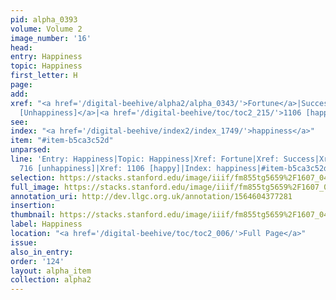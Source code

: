 ```yaml
---
pid: alpha_0393
volume: Volume 2
image_number: '16'
head: 
entry: Happiness
topic: Happiness
first_letter: H
page: 
add: 
xref: "<a href='/digital-beehive/alpha2/alpha_0343/'>Fortune</a>|Success|<a href='/digital-beehive/num3/num_1051'>716
  [Unhappiness]</a>|<a href='/digital-beehive/toc/toc2_215/'>1106 [happy]</a>"
see: 
index: "<a href='/digital-beehive/index2/index_1749/'>happiness</a>"
item: "#item-b5ca3c52d"
unparsed: 
line: 'Entry: Happiness|Topic: Happiness|Xref: Fortune|Xref: Success|Xref: Unhappiness|Xref:
  716 [unhappiness]|Xref: 1106 [happy]|Index: happiness|#item-b5ca3c52d'
selection: https://stacks.stanford.edu/image/iiif/fm855tg5659%2F1607_0483/789,3807,2931,520/full/0/default.jpg
full_image: https://stacks.stanford.edu/image/iiif/fm855tg5659%2F1607_0483/full/full/0/default.jpg
annotation_uri: http://dev.llgc.org.uk/annotation/1564604377281
insertion: 
thumbnail: https://stacks.stanford.edu/image/iiif/fm855tg5659%2F1607_0483/789,3807,600,180/250,/0/default.jpg
label: Happiness
location: "<a href='/digital-beehive/toc/toc2_006/'>Full Page</a>"
issue: 
also_in_entry: 
order: '124'
layout: alpha_item
collection: alpha2
---
```

